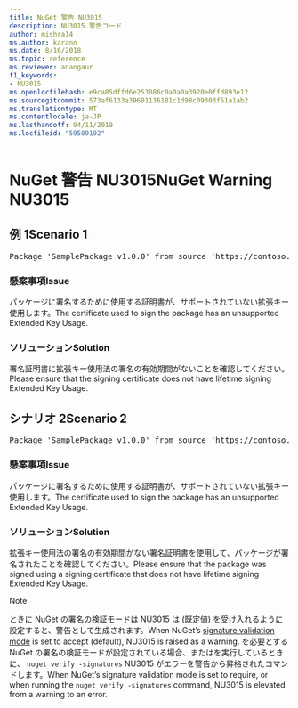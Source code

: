 ```yaml
---
title: NuGet 警告 NU3015
description: NU3015 警告コード
author: mishra14
ms.author: karann
ms.date: 8/16/2018
ms.topic: reference
ms.reviewer: anangaur
f1_keywords:
- NU3015
ms.openlocfilehash: e9ca85dffd6e253086c0a0a0a3920e0ffd893e12
ms.sourcegitcommit: 573af6133a39601136181c1d98c09303f51a1ab2
ms.translationtype: MT
ms.contentlocale: ja-JP
ms.lasthandoff: 04/11/2019
ms.locfileid: "59509192"
---
```

# <a name="nuget-warning-nu3015"></a><span data-ttu-id="81ce3-103">NuGet 警告 NU3015</span><span class="sxs-lookup"><span data-stu-id="81ce3-103">NuGet Warning NU3015</span></span>

## <a name="scenario-1"></a><span data-ttu-id="81ce3-104">例 1</span><span class="sxs-lookup"><span data-stu-id="81ce3-104">Scenario 1</span></span>

<pre>Package 'SamplePackage v1.0.0' from source 'https://contoso.com/index.json': The lifetime signing EKU in the primary signature's certificate is not supported.</pre>

### <a name="issue"></a><span data-ttu-id="81ce3-105">懸案事項</span><span class="sxs-lookup"><span data-stu-id="81ce3-105">Issue</span></span>

<span data-ttu-id="81ce3-106">パッケージに署名するために使用する証明書が、サポートされていない拡張キー使用します。</span><span class="sxs-lookup"><span data-stu-id="81ce3-106">The certificate used to sign the package has an unsupported Extended Key Usage.</span></span>


### <a name="solution"></a><span data-ttu-id="81ce3-107">ソリューション</span><span class="sxs-lookup"><span data-stu-id="81ce3-107">Solution</span></span>

<span data-ttu-id="81ce3-108">署名証明書に拡張キー使用法の署名の有効期間がないことを確認してください。</span><span class="sxs-lookup"><span data-stu-id="81ce3-108">Please ensure that the signing certificate does not have lifetime signing Extended Key Usage.</span></span>



## <a name="scenario-2"></a><span data-ttu-id="81ce3-109">シナリオ 2</span><span class="sxs-lookup"><span data-stu-id="81ce3-109">Scenario 2</span></span>

<pre>Package 'SamplePackage v1.0.0' from source 'https://contoso.com/index.json': The lifetime signing EKU in the signing certificate is not supported.</pre>

### <a name="issue"></a><span data-ttu-id="81ce3-110">懸案事項</span><span class="sxs-lookup"><span data-stu-id="81ce3-110">Issue</span></span>

<span data-ttu-id="81ce3-111">パッケージに署名するために使用する証明書が、サポートされていない拡張キー使用します。</span><span class="sxs-lookup"><span data-stu-id="81ce3-111">The certificate used to sign the package has an unsupported Extended Key Usage.</span></span>


### <a name="solution"></a><span data-ttu-id="81ce3-112">ソリューション</span><span class="sxs-lookup"><span data-stu-id="81ce3-112">Solution</span></span>

<span data-ttu-id="81ce3-113">拡張キー使用法の署名の有効期間がない署名証明書を使用して、パッケージが署名されたことを確認してください。</span><span class="sxs-lookup"><span data-stu-id="81ce3-113">Please ensure that the package was signed using a signing certificate that does not have lifetime signing Extended Key Usage.</span></span>


> [!Note]
> <span data-ttu-id="81ce3-114">ときに NuGet の[署名の検証モード](https://docs.microsoft.com/en-us/nuget/consume-packages/installing-signed-packages#configure-package-signature-requirements)は NU3015 は (既定値) を受け入れるように設定すると、警告として生成されます。</span><span class="sxs-lookup"><span data-stu-id="81ce3-114">When NuGet’s [signature validation mode](https://docs.microsoft.com/en-us/nuget/consume-packages/installing-signed-packages#configure-package-signature-requirements) is set to accept (default), NU3015 is raised as a warning.</span></span> <span data-ttu-id="81ce3-115">を必要とする NuGet の署名の検証モードが設定されている場合、またはを実行しているときに、 `nuget verify -signatures` NU3015 がエラーを警告から昇格されたコマンドします。</span><span class="sxs-lookup"><span data-stu-id="81ce3-115">When NuGet’s signature validation mode is set to require, or when running the `nuget verify -signatures` command, NU3015 is elevated from a warning to an error.</span></span> 